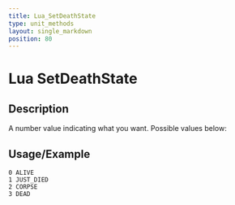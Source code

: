 ```yaml
---
title: Lua_SetDeathState
type: unit_methods
layout: single_markdown
position: 80
---
```


# Lua SetDeathState

## Description

A number value indicating what you want. Possible values below:

## Usage/Example

```
0 ALIVE
1 JUST_DIED
2 CORPSE
3 DEAD
```
